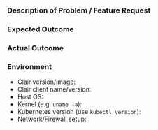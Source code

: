 <!--

Project discussion and other meta topics should be discussed on the mailing
list or in the discussions section.

GitHub issues are ONLY for bugs and features for the Clair API.
Please first create an issue on your client's repository before opening one here.

Are you using a development build of Clair?
Your problem might be solved by switching to a stable release.

-->

### Description of Problem / Feature Request

<!--- your content here --->

### Expected Outcome

<!--- your content here --->

### Actual Outcome

<!--- your content here --->
<!-- Please attach or paste logs from both clair and clairctl. -->

### Environment

<!--

Issues that do not contain the Environment section are AUTOMATICALLY CLOSED.
If you're making a feature request, please specify "N/A" under the environment section.

Please note that issues against Clair v2 will be closed automatically unless
someone has volunteered to work on it.
-->

- Clair version/image: 
- Clair client name/version: 
- Host OS: 
- Kernel (e.g. `uname -a`): 
- Kubernetes version (use `kubectl version`): 
- Network/Firewall setup: 
